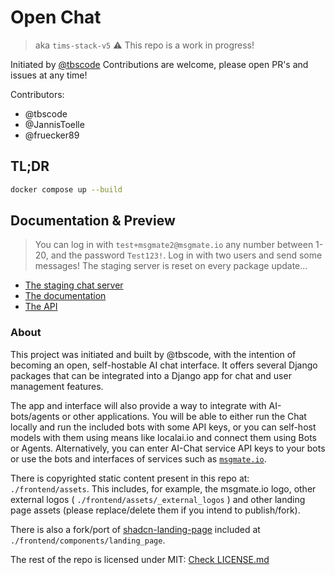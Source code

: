 # Open Chat

>  aka `tims-stack-v5` :warning: This repo is a work in progress!

Initiated by [@tbscode](https://github.com/tbscode/)
Contributions are welcome, please open PR's and issues at any time!

Contributors:
- @tbscode
- @JannisToelle
- @fruecker89

## TL;DR

```bash
docker compose up --build
```

## Documentation & Preview

> You can log in with `test+msgmate2@msgmate.io` any number between 1-20, and the password `Test123!`.
> Log in with two users and send some messages! The staging server is reset on every package update...

- [The staging chat server](https://staging-open-chat.msgmate.io/)
- [The documentation](https://staging-open-chat.msgmate.io/docs)
- [The API](https://staging-open-chat.msgmate.io/api/schema/redoc/)

### About

This project was initiated and built by @tbscode, with the intention of becoming an open, self-hostable AI chat interface. It offers several Django packages that can be integrated into a Django app for chat and user management features.

The app and interface will also provide a way to integrate with AI-bots/agents or other applications. You will be able to either run the Chat locally and run the included bots with some API keys, or you can self-host models with them using means like localai.io and connect them using Bots or Agents. Alternatively, you can enter AI-Chat service API keys to your bots or use the bots and interfaces of services such as [`msgmate.io`](https://msgmate.io).

There is copyrighted static content present in this repo at: `./frontend/assets`. This includes, for example, the msgmate.io logo, other external logos ( `./frontend/assets/_external_logos` ) and other landing page assets (please replace/delete them if you intend to publish/fork).

There is also a fork/port of [shadcn-landing-page](https://github.com/leoMirandaa/shadcn-landing-page/tree/main) included at `./frontend/components/landing_page`.

The rest of the repo is licensed under MIT: [Check LICENSE.md](./LICENSE.md)